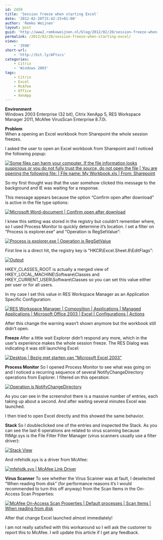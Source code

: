 ```yaml
---
id: 2450
title: 'Session freeze when starting Excel'
date: '2012-02-20T15:42:25+01:00'
author: 'Remko Weijnen'
layout: post
guid: 'http://www2.remkoweijnen.nl/blog/2012/02/20/session-freeze-when-starting-excel/'
permalink: /2012/02/20/session-freeze-when-starting-excel/
views:
    - '3590'
short-url:
    - 'http://bit.ly/AFtscs'
categories:
    - Citrix
    - 'Windows 2003'
tags:
    - Citrix
    - Excel
    - McAfee
    - Office
    - XenApp
---
```


**Environment**   
Windows 2003 Enterprise (32 bit), Citrix XenApp 5, RES Workspace Manager 2011, McAfee VirusScan Enterprise 8.7.0i.

**Problem**   
When a opening an Excel workbook from Sharepoint the whole session freezes.

I asked the user to open an Excel workbook from Sharepoint and I noticed the following popup:

[![Some files can harm your computer. If the file information looks suspicious or you do not fully trust the source, do not open the file | You are opening the following file: | File name: My Workbook.xls | From: Sharepoint](http://192.168.40.25:8081/wp-content/uploads/2012/02/image_thumb7.png "Message from webpage")](http://192.168.40.25:8081/wp-content/uploads/2012/02/image7.png)

So my first thought was that the user somehow clicked this message to the background and IE was waiting for a response.

This message appears because the option “Confirm open after download” is active in the file type options:

[![Microsoft Word-document | Confirm open after download](http://192.168.40.25:8081/wp-content/uploads/2012/02/image_thumb8.png "Edit File Type")](http://192.168.40.25:8081/wp-content/uploads/2012/02/image8.png)

I knew this setting was stored in the registry but couldn’t remember where, so I used Process Monitor to quickly determine it’s location. I set a filter on “Process is explorer.exe” and “Operation is RegSetValue”:

[![Process is explorer.exe | Operation is RegSetValue](http://192.168.40.25:8081/wp-content/uploads/2012/02/image_thumb9.png "Process Monitor Filter")](http://192.168.40.25:8081/wp-content/uploads/2012/02/image9.png)

First line is a direct hit, the registry key is “HKCR\\Excel.Sheet.8\\EditFlags”:

[![Output](http://192.168.40.25:8081/wp-content/uploads/2012/02/image_thumb10.png "Process Monitor")](http://192.168.40.25:8081/wp-content/uploads/2012/02/image10.png)

HKEY\_CLASSES\_ROOT is actually a merged view of HKEY\_LOCAL\_MACHINE\\Software\\Classes and HKEY\_CURRENT\_USER\\Software\\Classes so you can set this value either per user or for all users.

In my case I set this value in RES Workspace Manager as an Application Specific Configuration:

[![RES Workspace Manager | Composition | Applications | Managed Applications | Microsoft Office 2003 | Excel | Configurations | Actions](http://192.168.40.25:8081/wp-content/uploads/2012/02/image_thumb11.png "Change registry settings")](http://192.168.40.25:8081/wp-content/uploads/2012/02/image11.png)

After this change the warning wasn’t shown anymore but the workbook still didn’t open.

**Freeze** After a little wait Explorer didn’t respond any more, which in the user’s experience makes the whole session freeze. The RES Dialog was indicating it was still launching Excel:

[![Desktop | Bezig met starten van "Microsoft Excel 2003"](http://192.168.40.25:8081/wp-content/uploads/2012/02/image_thumb12.png "Desktop")](http://192.168.40.25:8081/wp-content/uploads/2012/02/image12.png)

**Process Monitor** So I opened Process Monitor to see what was going on and I noticed a recurring sequence of several NotifyChangeDirectory operations from Explorer. I filtered on this operation:

[![Operation is NotifyChangeDirectory](http://192.168.40.25:8081/wp-content/uploads/2012/02/image_thumb13.png "Process Monitor")](http://192.168.40.25:8081/wp-content/uploads/2012/02/image13.png)

As you can see in the screenshot there is a massive number of entries, each taking up about a second. And after waiting several minutes Excel was launched.

I then tried to open Excel directly and this showed the same behavior.

**Stack** So I doubleclicked one of the entries and inspected the Stack. As you can see the last 6 operations are related to virus scanning because fltMgr.sys is the File Filter Filter Manager (virus scanners usually use a filter driver):

[![Stack View](http://192.168.40.25:8081/wp-content/uploads/2012/02/image_thumb14.png "Process Monitor")](http://192.168.40.25:8081/wp-content/uploads/2012/02/image14.png)

And mfehidk.sys is a driver from McAfee:

[![mfehidk.sys | McAfee Link Driver](http://192.168.40.25:8081/wp-content/uploads/2012/02/image_thumb15.png "Module Properties")](http://192.168.40.25:8081/wp-content/uploads/2012/02/image15.png)

**Virus Scanner** To see whether the Virus Scanner was at fault, I deselected “When reading from disk” (for performance reasons it’s I would recommended to turn this off anyway) from the Scan Items in the On-Access Scan Properties:

[![McAfee On-Access Scan Properties | Default processes | Scan Items | When reading from disk](http://192.168.40.25:8081/wp-content/uploads/2012/02/image_thumb16.png "On-Access Scan Properties")](http://192.168.40.25:8081/wp-content/uploads/2012/02/image16.png)

After that change Excel launched almost immediately!

I am not really satisfied with this workaround so I will ask the customer to report this to McAfee. I will update this article if I get any feedback.